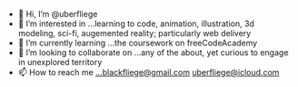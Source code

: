 - 👋 Hi, I’m @uberfliege
- 👀 I’m interested in ...learning to code, animation, illustration, 3d modeling, sci-fi, augemented reality; particularly web delivery
- 🌱 I’m currently learning ...the coursework on freeCodeAcademy
- 💞️ I’m looking to collaborate on ...any of the about, yet curious to engage in unexplored territory
- 📫 How to reach me ...blackfliege@gmail.com  uberfliege@icloud.com

<!---
uberfliege/uberfliege is a ✨ special ✨ repository because its `README.md` (this file) appears on your GitHub profile.
You can click the Preview link to take a look at your changes.
--->
